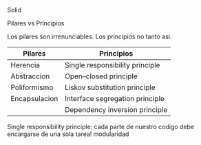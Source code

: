 Solid

Pilares vs Principios

Los pilares son irrenunciables. Los principios no tanto asi. 


| Pilares       | Principios                      |
| ------------- | ------------------------------- |
| Herencia      | Single responsibility principle |
| Abstraccion   | Open–closed principle           |
| Poliformismo  | Liskov substitution principle   |
| Encapsulacion | Interface segregation principle |
|               | Dependency inversion principle  |
Single responsibility principle: cada parte de nuestro codigo debe encargarse de una sola tarea! modularidad